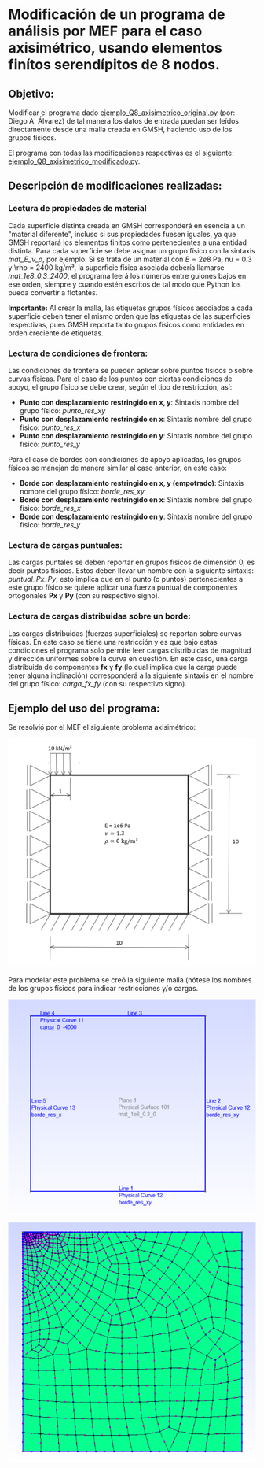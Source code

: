 # Modificación de un programa de análisis por MEF para el caso axisimétrico, usando elementos finítos serendípitos de 8 nodos.

## Objetivo: 
Modificar el programa dado [ejemplo_Q8_axisimetrico_original.py](ejemplo_Q8_axisimetrico_original.py) (por: Diego A. Álvarez) de tal manera los datos de entrada puedan ser leídos directamente desde una malla creada en GMSH, haciendo uso de los grupos físicos.

El programa con todas las modificaciones respectivas es el siguiente: [ejemplo_Q8_axisimetrico_modificado.py](ejemplo_Q8_axisimetrico_modificado.py).

## Descripción de modificaciones realizadas:

### Lectura de propiedades de material
Cada superficie distinta creada en GMSH corresponderá en esencia a un "material diferente", incluso si sus propiedades fuesen iguales, ya que GMSH reportará los elementos finitos como pertenecientes a una entidad distinta.
Para cada superficie se debe asignar un grupo físico con la sintaxis *mat_E_$\nu$_$\rho$*, por ejemplo: Si se trata de un material con $E = 2e8$ Pa, nu = 0.3 y \rho = 2400 kg/m³, la superficie física asociada debería llamarse *mat_1e8_0.3_2400*, el programa leerá los números entre guiones bajos en ese orden, siempre y cuando estén escritos de tal modo que Python los pueda convertir a flotantes.

**Importante:** Al crear la malla, las etiquetas grupos físicos asociados a cada superficie deben tener el mismo orden que las etiquetas de las superficies respectivas, pues GMSH reporta tanto grupos físicos como entidades en orden creciente de etiquetas.

### Lectura de condiciones de frontera:

Las condiciones de frontera se pueden aplicar sobre puntos físicos o sobre curvas físicas. Para el caso de los puntos con ciertas condiciones de apoyo, el grupo físico se debe crear, según el tipo de restricción, así:

-  **Punto con desplazamiento restringido en x, y**: Sintaxis nombre del grupo físico: *punto_res_xy*
-  **Punto con desplazamiento restringido en x**: Sintaxis nombre del grupo físico: *punto_res_x*
-  **Punto con desplazamiento restringido en y**: Sintaxis nombre del grupo físico: *punto_res_y*

Para el caso de bordes con condiciones de apoyo aplicadas, los grupos físicos se manejan de manera similar al caso anterior, en este caso:
-  **Borde con desplazamiento restringido en x, y (empotrado)**: Sintaxis nombre del grupo físico: *borde_res_xy*
-  **Borde con desplazamiento restringido en x**: Sintaxis nombre del grupo físico: *borde_res_x*
-  **Borde con desplazamiento restringido en y**: Sintaxis nombre del grupo físico: *borde_res_y*

### Lectura de cargas puntuales:

Las cargas puntales se deben reportar en grupos físicos de dimensión 0, es decir puntos físicos. Estos deben llevar un nombre con la siguiente sintaxis: *puntual_Px_Py*, esto implica que en el punto (o puntos) pertenecientes a este grupo físico se quiere aplicar una fuerza puntual de componentes ortogonales **Px** y **Py** (con su respectivo signo).

### Lectura de cargas distribuidas sobre un borde:

Las cargas distribuidas (fuerzas superficiales) se reportan sobre curvas físicas. En este caso se tiene una restricción y es que bajo estas condiciones el programa solo permite leer cargas distribuidas de magnitud y dirección uniformes sobre la curva en cuestión. En este caso, una carga distribuida de componentes **fx** y **fy** (lo cual implica que la carga puede tener alguna inclinación) corresponderá a la siguiente sintaxis en el nombre del grupo físico: *carga_fx_fy* (con su respectivo signo).


## Ejemplo del uso del programa:

Se resolvió por el MEF el siguiente problema axisimétrico: 

![Ejemplo](ejemplo_axisim.png)

Para modelar este problema se creó la siguiente malla (nótese los nombres de los grupos físicos para indicar restricciones y/o cargas. 

![Grupos](malla_grupos_fisicos.png)

![Malla](malla.png)
